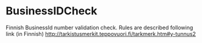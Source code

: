 # BusinessIDCheck

Finnish BusinessId number validation check. Rules are described following link (in Finnish)
http://tarkistusmerkit.teppovuori.fi/tarkmerk.htm#y-tunnus2